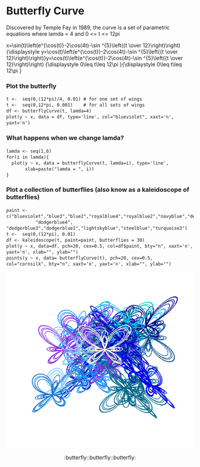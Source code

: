 # Butterfly Curve
Discovered by Temple Fay in 1989, the curve is a set of parametric equations where lamda = 4 and 0 <= t <= 12pi

x=\sin(t)\left(e^{\cos(t)}-2\cos(4t)-\sin ^{5}\left({t \over 12}\right)\right)
{\displaystyle y=\cos(t)\left(e^{\cos(t)}-2\cos(4t)-\sin ^{5}\left({t \over 12}\right)\right)}y=\cos(t)\left(e^{\cos(t)}-2\cos(4t)-\sin ^{5}\left({t \over 12}\right)\right)
{\displaystyle 0\leq t\leq 12\pi }{\displaystyle 0\leq t\leq 12\pi }

### Plot the butterfly
```
t <-  seq(0,(12*pi)/4, 0.01) # for one set of wings
t <-  seq(0,12*pi, 0.001)    # for all sets of wings
df <- butterflyCurve(t, lamda=4)
plot(y ~ x, data = df, type='line', col="blueviolet", xaxt='n', yaxt='n') 
```

### What happens when we change lamda?
```
lamda <- seq(1,6)
for(i in lamda){
  plot(y ~ x, data = butterflyCurve(t, lamda=i), type='line',
       xlab=paste("lamda = ", i))
}
```

### Plot a collection of butterflies (also know as a kaleidoscope of butterflies)
```
paint <- c("blueviolet","blue3","blue2","royalblue4","royalblue2","navyblue","deepskyblue4","deepskyblue2",
           "dodgerblue4", "dodgerblue3","dodgerblue1","lightskyblue","steelblue","turquoise3")
t <-  seq(0,(12*pi), 0.01)
df <- kaleidoscope(t, paint=paint, butterflies = 30)
plot(y ~ x, data=df, pch=20, cex=0.5, col=df$paint, bty="n", xaxt='n', yaxt='n', xlab="", ylab="")
points(y ~ x, data= butterflyCurve(t), pch=20, cex=0.5, col="cornsilk", bty="n", xaxt='n', yaxt='n', xlab="", ylab="")
```

![Butterfly Curve Art Output:](kaleidoscopeImage.png)

<p align="center">
:butterfly::butterfly::butterfly:
</p>